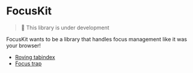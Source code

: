 # FocusKit

> 🚧 This library is under development

FocusKit wants to be a library that handles focus management like it was your browser!

- [Roving tabindex](https://www.w3.org/WAI/ARIA/apg/practices/keyboard-interface/#kbd_roving_tabindex)
- [Focus trap](https://www.w3.org/WAI/ARIA/apg/patterns/dialog-modal/examples/dialog/)